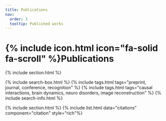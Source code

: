 ```yaml
---
title: Publications
nav:
  order: 3
  tooltip: Published works
---
```


# {% include icon.html icon="fa-solid fa-scroll" %}Publications
<!--key words: 
{% include tags.html tags="modeling, computations, analysis, software, computational imaging, neuroscience" %}

## Highlighted
{% include citation.html lookup="The interaction between random and systematic" style="rich" %}-->

{% include section.html %}

{% include search-box.html %}
{% include tags.html tags="preprint, journal, conference, recognition" %}
{% include tags.html tags="causal interactions, brain dynamics, neuro disorders, image reconstruction" %}
{% include search-info.html %}

{% include section.html %}
{% include list.html data="citations" component="citation" style="rich"%}
